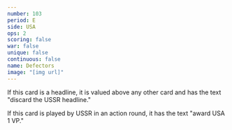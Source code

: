 ```yaml
---
number: 103
period: E
side: USA
ops: 2
scoring: false
war: false
unique: false
continuous: false
name: Defectors
image: "[img url]"
---
```

If this card is a headline, it is valued above any other card and has the text "discard the USSR headline."

If this card is played by USSR in an action round, it has the text "award USA 1 VP."
